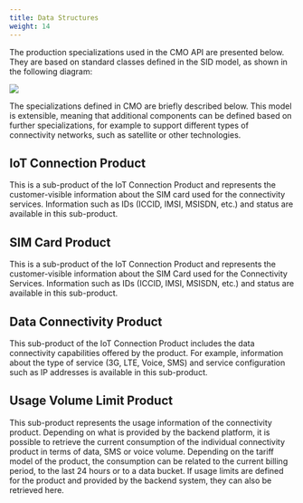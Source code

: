 ```yaml
---
title: Data Structures
weight: 14
---
```

The production specializations used in the CMO API are presented below. They are based on standard classes defined in the SID model, as shown in the following diagram:

![](https://hub.iot.telekom.com/docs/cmo-api/images/data-structures.png)


The specializations defined in CMO are briefly described below. This model is extensible, meaning that additional components can be defined based on further specializations, for example to support different types of connectivity networks, such as satellite or other technologies.

## IoT Connection Product

This is a sub-product of the IoT Connection Product and represents the customer-visible information about the SIM card used for the connectivity services. Information such as IDs (ICCID, IMSI, MSISDN, etc.) and status are available in this sub-product.

## SIM Card Product

This is a sub-product of the IoT Connection Product and represents the customer-visible information about the SIM Card used for the Connectivity Services. Information such as IDs (ICCID, IMSI, MSISDN, etc.) and status are available in this sub-product.

## Data Connectivity Product

This sub-product of the IoT Connection Product includes the data connectivity capabilities offered by the product. For example, information about the type of service (3G, LTE, Voice, SMS) and service configuration such as IP addresses is available in this sub-product.

## Usage Volume Limit Product

This sub-product represents the usage information of the connectivity product. Depending on what is provided by the backend platform, it is possible to retrieve the current consumption of the individual connectivity product in terms of data, SMS or voice volume. Depending on the tariff model of the product, the consumption can be related to the current billing period, to the last 24 hours or to a data bucket. If usage limits are defined for the product and provided by the backend system, they can also be retrieved here.

